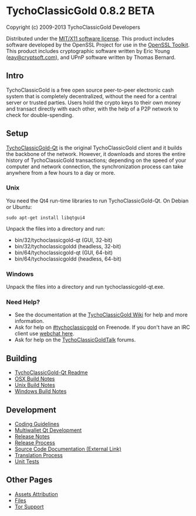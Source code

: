 TychoClassicGold 0.8.2 BETA 
====================

Copyright (c) 2009-2013 TychoClassicGold Developers

Distributed under the [MIT/X11 software license](http://www.opensource.org/licenses/mit-license.php).
This product includes software developed by the OpenSSL Project for use in the [OpenSSL Toolkit](http://www.openssl.org/). This product includes
cryptographic software written by Eric Young ([eay@cryptsoft.com](mailto:eay@cryptsoft.com)), and UPnP software written by Thomas Bernard.


Intro
---------------------
TychoClassicGold is a free open source peer-to-peer electronic cash system that is
completely decentralized, without the need for a central server or trusted
parties.  Users hold the crypto keys to their own money and transact directly
with each other, with the help of a P2P network to check for double-spending.


Setup
---------------------
[TychoClassicGold-Qt](http://tychoclassicgold.org/en/download) is the original TychoClassicGold client and it builds the backbone of the network. However, it downloads and stores the entire history of TychoClassicGold transactions; depending on the speed of your computer and network connection, the synchronization process can take anywhere from a few hours to a day or more.

### Unix

You need the Qt4 run-time libraries to run TychoClassicGold-Qt. On Debian or Ubuntu:

	sudo apt-get install libqtgui4

Unpack the files into a directory and run:

- bin/32/tychoclassicgold-qt (GUI, 32-bit)
- bin/32/tychoclassicgoldd (headless, 32-bit)
- bin/64/tychoclassicgold-qt (GUI, 64-bit)
- bin/64/tychoclassicgoldd (headless, 64-bit)



### Windows

Unpack the files into a directory and run tychoclassicgold-qt.exe.

### Need Help?

* See the documentation at the [TychoClassicGold Wiki](https://en.tychoclassicgold.it/wiki/Main_Page)
for help and more information.
* Ask for help on [#tychoclassicgold](http://webchat.freenode.net?channels=tychoclassicgold) on Freenode. If you don't have an IRC client use [webchat here](http://webchat.freenode.net?channels=tychoclassicgold).
* Ask for help on the [TychoClassicGoldTalk](https://tychoclassicgoldtalk.org/) forums.

Building
---------------------
- [TychoClassicGold-Qt Readme](readme-qt.md)
- [OSX Build Notes](build-osx.md)
- [Unix Build Notes](build-unix.md)
- [Windows Build Notes](build-msw.md)

Development
---------------------
- [Coding Guidelines](coding.md)
- [Multiwallet Qt Development](multiwallet-qt.md)
- [Release Notes](release-notes.md)
- [Release Process](release-process.md)
- [Source Code Documentation (External Link)](https://dev.visucore.com/tychoclassicgold/doxygen/)
- [Translation Process](translation_process.md)
- [Unit Tests](unit-tests.md)

Other Pages
---------------------
- [Assets Attribution](assets-attribution.md)
- [Files](files.md)
- [Tor Support](tor.md)